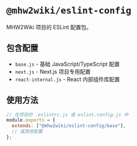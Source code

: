 # `@mhw2wiki/eslint-config`

MHW2Wiki 项目的 ESLint 配置包。

## 包含配置

- `base.js` - 基础 JavaScript/TypeScript 配置
- `next.js` - Next.js 项目专用配置  
- `react-internal.js` - React 内部组件库配置

## 使用方法

```js
// 在项目的 .eslintrc.js 或 eslint.config.js 中
module.exports = {
  extends: ["@mhw2wiki/eslint-config/base"],
  // 或其他配置
};
```
